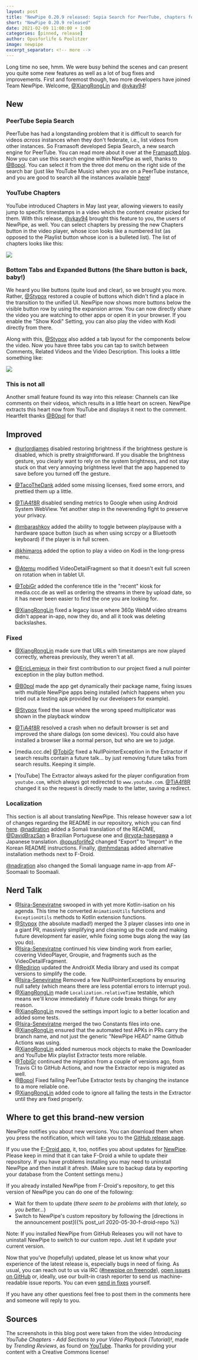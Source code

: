 ```yaml
---
layout: post
title: "NewPipe 0.20.9 released: Sepia Search for PeerTube, chapters for YouTube and tabs for everyone!"
short: "NewPipe 0.20.9 released"
date: 2021-02-09 11:00:00 + 1:00
categories: [pinned, release]
author: Opusforlife & Poolitzer
image: newpipe
excerpt_separator: <!-- more -->
---
```


Long time no see, hmm. We were busy behind the scenes and can present you quite some new features as well as a lot of bug fixes and improvements. First and foremost though, two more developers have joined Team NewPipe. Welcome, [@XiangRongLin](https://github.com/XiangRongLin) and [@vkay94](https://github.com/vkay94)!

<!-- more -->

## New

### PeerTube Sepia Search
PeerTube has had a longstanding problem that it is difficult to search for videos _across_ instances when they don't federate, i.e., list videos from other instances. So Framasoft developed Sepia Search, a new search engine for PeerTube. You can read more about it over at the [Framasoft blog](https://framablog.org/2020/09/22/sepia-search-our-search-engine-to-promote-peertube/). Now you can use this search engine within NewPipe as well, thanks to [@Bopol](https://github.com/b0pol). You can select it from the three dot menu on the right side of the search bar (just like YouTube Music) when you are on a PeerTube instance, and you are good to search all the instances available [here](https://instances.joinpeertube.org/instances)!

### YouTube Chapters
YouTube introduced Chapters in May last year, allowing viewers to easily jump to specific timestamps in a video which the content creator picked for them. With this release, [@vkay94](https://github.com/vkay94) brought this feature to you, the users of NewPipe, as well. You can select chapters by pressing the new Chapters button in the video player, whose icon looks like a numbered list (as opposed to the Playlist button whose icon is a bulleted list). The list of chapters looks like this:

<img class="no-flow vertical" src="{{ site.baseurl }}/img/screenshots/chapters.png"/>

### Bottom Tabs and Expanded Buttons (the Share button is back, baby!)
We heard you like buttons (quite loud and clear), so we brought you more. Rather, [@Stypox](https://github.com/Stypox) restored a couple of buttons which didn't find a place in the transition to the unified UI. NewPipe now shows more buttons below the visible button row by using the expansion arrow. You can now directly share the video you are watching to other apps or open it in your browser. If you enable the "Show Kodi" Setting, you can also play the video with Kodi directly from there.

Along with this, [@Stypox](https://github.com/Stypox) also added a tab layout for the components below the video. Now you have three tabs you can tap to switch between Comments, Related Videos and the Video Description. This looks a little something like:

<img class="no-flow img-responsive" src="{{ site.baseurl }}/img/screenshots/buttons.png"/>


### This is not all

Another small feature found its way into this release: Channels can like comments on their videos, which results in a little heart on screen. NewPipe extracts this heart now from YouTube and displays it next to the comment. Heartfelt thanks [@B0pol](https://github.com/b0pol) for that!




## Improved
- [@urlordjames](https://github.com/urlordjames) disabled restoring brightness if the brightness gesture is disabled, which is pretty straightforward. If you disable the brightness gesture, you clearly want to rely on the system brightness, and not stay stuck on that very annoying brightness level that the app happened to save before you turned off the gesture.

- [@TacoTheDank](https://github.com/TacoTheDank) added some missing licenses, fixed some errors, and prettied them up a little.

- [@TiA4f8R](https://github.com/TiA4f8R) disabled sending metrics to Google when using Android System WebView. Yet another step in the neverending fight to preserve your privacy.

- [@mbarashkov](https://github.com/mbarashkov) added the ability to toggle between play/pause with a hardware space button (such as when using scrcpy or a Bluetooth keyboard) if the player is in full screen.

- [@khimaros](https://github.com/khimaros) added the option to play a video on Kodi in the long-press menu.

- [@Atemu](https://github.com/Atemu) modified VideoDetailFragment so that it doesn't exit full screen on rotation when in tablet UI.

- [@TobiGr](https://github.com/TobiGr) added the conference title in the "recent" kiosk for media.ccc.de as well as ordering the streams in there by upload date, so it has never been easier to find the one you are looking for.

- [@XiangRongLin](https://github.com/XiangRongLin) fixed a legacy issue where 360p WebM video streams didn't appear in-app, now they do, and all it took was deleting backslashes.





### Fixed 

- [@XiangRongLin](https://github.com/XiangRongLin) made sure that URLs with timestamps are now played correctly, whereas previously, they weren't at all.

- [@EricLemieux](https://github.com/EricLemieux) in their first contribution to our project fixed a null pointer exception in the play button method.

- [@B0pol](https://github.com/B0pol) made the app get dynamically their package name, fixing issues with multiple NewPipe apps being installed (which happens when you tried out a testing apk provided by our developers for example).

- [@Stypox](https://github.com/Stypox) fixed the issue where the wrong speed multiplicator was shown in the playback window

- [@TiA4f8R](https://github.com/TiA4f8R) resolved a crash when no default browser is set and improved the share dialogs (on some devices). You could also have installed a browser like a normal person, but who are we to judge.

- [media.ccc.de] [@TobiGr](https://github.com/TobiGr) fixed a NullPointerException in the Extractor if search results contain a future talk... by just removing future talks from search results. Keeping it simple.

- [YouTube] The Extractor always asked for the player configuration from `youtube.com`, which always got redirected to `www.youtube.com`. [@TiA4f8R](https://github.com/TiA4f8R) changed it so the request is directly made to the latter, saving a redirect.




### Localization

This section is all about translating NewPipe. This release however saw a lot of changes regarding the README in our repository, which you can find [here](https://github.com/TeamNewPipe/NewPipe/blob/dev/README.md). [@nadiration](https://github.com/nadiration) added a Somali translation of the README, [@DavidBrazSan](https://github.com/DavidBrazSan9) a Brazilian Portuguese one and [@ryota-hasegawa](https://github.com/ryota-hasegawa) a Japanese translation. [@opusforlife2](https://github.com/opusforlife2) changed "Export" to "Import" in the Korean README instructions. Finally, [@mhmdanas](https://github.com/mhmdanas) added alternative installation methods next to F-Droid.

[@nadiration](https://github.com/nadiration) also changed the Somali language name in-app from AF-Soomaali to Soomaali.




## Nerd Talk

- [@Isira-Seneviratne](https://github.com/Isira-Seneviratne) swooped in with yet more Kotlin-isation on his agenda. This time he converted `AnimationUtils` functions and `ExceptionUtils` methods to Kotlin extension functions.
- [@Stypox](https://github.com/Stypox) (the absolute madlad!) merged the 3 player classes into one in a giant PR, massively simplifying and cleaning up the code and making future development far easier, while fixing some bugs along the way (as you do).
- [@Isira-Seneviratne](https://github.com/Isira-Seneviratne) continued his view binding work from earlier, covering VideoPlayer, Groupie, and fragments such as the VideoDetailFragment.
- [@Redirion](https://github.com/Redirion) updated the AndroidX Media library and used its compat versions to simplify the code.
- [@Isira-Seneviratne](https://github.com/Isira-Seneviratne) Removed a few NullPointerExceptions by ensuring null safety (which means there are less potential errors to interrupt you).
- [@XiangRongLin](https://github.com/XiangRongLin) made `Localization.relativeTime` testable, which means we'll know immediately if future code breaks things for any reason.
- [@XiangRongLin](https://github.com/XiangRongLin) moved the settings import logic to a better location and added some tests.
- [@Isira-Seneviratne](https://github.com/Isira-Seneviratne) merged the two Constants files into one.
- [@XiangRongLin](https://github.com/XiangRongLin) ensured that the automated test APKs in PRs carry the branch name, and not just the generic "NewPipe HEAD" name Github Actions was using.
- [@XiangRongLin](https://github.com/XiangRongLin) added numerous mock objects to make the Downloader and YouTube Mix playlist Extractor tests more reliable.
- [@TobiGr](https://github.com/TobiGr) continued the migration from a couple of versions ago, from Travis CI to GitHub Actions, and now the Extractor repo is migrated as well.
- [@Bopol](https://github.com/Bopol) Fixed failing PeerTube Extractor tests by changing the instance to a more reliable one.
- [@XiangRongLin](https://github.com/XiangRongLin) added code to ignore all failing the tests in the Extractor until they are fixed properly.

## Where to get this brand-new version

NewPipe notifies you about new versions. You can download them when you press the notification, which will take you to the [GitHub release page](https://github.com/TeamNewPipe/NewPipe/releases).

If you use the [F-Droid app](https://f-droid.org/), it, too, notifies you about updates for [NewPipe](https://f-droid.org/packages/org.schabi.newpipe/). Please keep in mind that it can take F-Droid a while to update their repository. If you have problems installing you may need to uninstall NewPipe and then install it afresh. (Make sure to backup data by exporting your database from the Content settings menu.)

If you already installed NewPipe from F-Droid's repository, to get this version of NewPipe you can do one of the following:

- Wait for them to update (_there seem to be problems with that lately, so you better..._)
- Switch to NewPipe's custom repository by following the [directions in the announcement post]({% post_url 2020-05-30-f-droid-repo %})

Note: If you installed NewPipe from GitHub Releases you will not have to uninstall NewPipe to switch to our custom repo. Just let it update your current version.

Now that you've (hopefully) updated, please let us know what your experience of the latest release is, especially bugs in need of fixing. As usual, you can reach out to us via IRC ([#newpipe on freenode](https://webchat.freenode.net/?channels=newpipe)), [open issues on GitHub](https://github.com/TeamNewPipe/NewPipe/issues/new) or, ideally, use our built-in crash reporter to send us machine-readable issue reports. You can even [send in fixes](https://github.com/TeamNewPipe/NewPipe/blob/dev/.github/CONTRIBUTING.md#bug-fixing) yourself.

If you have any other questions feel free to post them in the comments here and someone will reply to you.

## Sources
The screenshots in this blog post were taken from the video _Introducing YouTube Chapters - Add Sections to your Video Playback (Tutorial)!_, made by _Trending Reviews_, as found on [YouTube](https://www.youtube.com/watch?v=9QHcBP-rovs). Thanks for providing your content with a Creative Commons license!